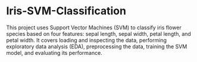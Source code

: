 # Iris-SVM-Classification
This project uses Support Vector Machines (SVM) to classify iris flower species based on four features: sepal length, sepal width, petal length, and petal width. It covers loading and inspecting the data, performing exploratory data analysis (EDA), preprocessing the data, training the SVM model, and evaluating its performance.
